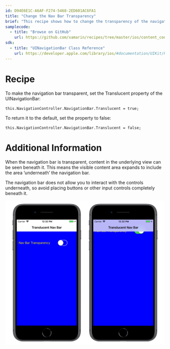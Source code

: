 ```yaml
---
id: D94E6E1C-A6AF-F274-5468-2ED601AC6FA1
title: "Change the Nav Bar Transparency"
brief: "This recipe shows how to change the transparency of the navigation bar."
samplecode:
  - title: "Browse on GitHub" 
    url: https://github.com/xamarin/recipes/tree/master/ios/content_controls/navigation_controller/change_the_nav_bar_transparency
sdk:
  - title: "UINavigationBar Class Reference" 
    url: https://developer.apple.com/library/ios/#documentation/UIKit/Reference/UINavigationBar_Class/Reference/UINavigationBar.html
---
```


<a name="Recipe" class="injected"></a>


# Recipe

To make the navigation bar transparent, set the Translucent property of the
UINavigationBar:

```
this.NavigationController.NavigationBar.Translucent = true;
```

To return it to the default, set the property to false:

```
this.NavigationController.NavigationBar.Translucent = false;
```

 <a name="Additional_Information" class="injected"></a>


# Additional Information

When the navigation bar is transparent, content in the underlying view can be
seen beneath it. This means the visible content area expands to include the area
‘underneath’ the navigation bar.

The navigation bar does not allow you to interact with the controls
underneath, so avoid placing buttons or other input controls completely beneath
it.

 [ ![](Images/Picture_1.png)](Images/Picture_1.png)

